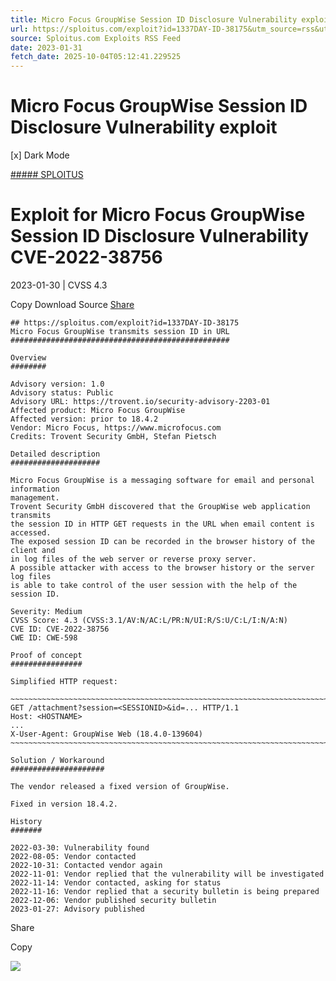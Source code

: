 ```yaml
---
title: Micro Focus GroupWise Session ID Disclosure Vulnerability exploit
url: https://sploitus.com/exploit?id=1337DAY-ID-38175&utm_source=rss&utm_medium=rss
source: Sploitus.com Exploits RSS Feed
date: 2023-01-31
fetch_date: 2025-10-04T05:12:41.229525
---
```


# Micro Focus GroupWise Session ID Disclosure Vulnerability exploit

[x]
Dark Mode

[##### SPLOITUS](/)

# Exploit for Micro Focus GroupWise Session ID Disclosure Vulnerability CVE-2022-38756

2023-01-30 | CVSS 4.3

Copy
Download
Source
[Share](#share-url)

```
## https://sploitus.com/exploit?id=1337DAY-ID-38175
Micro Focus GroupWise transmits session ID in URL
#################################################

Overview
########

Advisory version: 1.0
Advisory status: Public
Advisory URL: https://trovent.io/security-advisory-2203-01
Affected product: Micro Focus GroupWise
Affected version: prior to 18.4.2
Vendor: Micro Focus, https://www.microfocus.com
Credits: Trovent Security GmbH, Stefan Pietsch

Detailed description
####################

Micro Focus GroupWise is a messaging software for email and personal information
management.
Trovent Security GmbH discovered that the GroupWise web application transmits
the session ID in HTTP GET requests in the URL when email content is accessed.
The exposed session ID can be recorded in the browser history of the client and
in log files of the web server or reverse proxy server.
A possible attacker with access to the browser history or the server log files
is able to take control of the user session with the help of the session ID.

Severity: Medium
CVSS Score: 4.3 (CVSS:3.1/AV:N/AC:L/PR:N/UI:R/S:U/C:L/I:N/A:N)
CVE ID: CVE-2022-38756
CWE ID: CWE-598

Proof of concept
################

Simplified HTTP request:

~~~~~~~~~~~~~~~~~~~~~~~~~~~~~~~~~~~~~~~~~~~~~~~~~~~~~~~~~~~~~~~~~~~~~~~~~~~~~~~~
GET /attachment?session=<SESSIONID>&id=... HTTP/1.1
Host: <HOSTNAME>
...
X-User-Agent: GroupWise Web (18.4.0-139604)
~~~~~~~~~~~~~~~~~~~~~~~~~~~~~~~~~~~~~~~~~~~~~~~~~~~~~~~~~~~~~~~~~~~~~~~~~~~~~~~~

Solution / Workaround
#####################

The vendor released a fixed version of GroupWise.

Fixed in version 18.4.2.

History
#######

2022-03-30: Vulnerability found
2022-08-05: Vendor contacted
2022-10-31: Contacted vendor again
2022-11-01: Vendor replied that the vulnerability will be investigated
2022-11-14: Vendor contacted, asking for status
2022-11-16: Vendor replied that a security bulletin is being prepared
2022-12-06: Vendor published security bulletin
2023-01-27: Advisory published
```

Share

Copy

![](https://mc.yandex.ru/watch/54912310)
